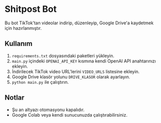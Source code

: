 # Shitpost Bot

Bu bot TikTok'tan videolar indirip, düzenleyip, Google Drive'a kaydetmek için hazırlanmıştır.

## Kullanım

1. `requirements.txt` dosyasındaki paketleri yükleyin.
2. `main.py` içindeki `OPENAI_API_KEY` kısmına kendi OpenAI API anahtarınızı ekleyin.
3. İndirilecek TikTok video URL'lerini `VIDEO_URLS` listesine ekleyin.
4. Google Drive klasör yolunu `DRIVE_KLASOR` olarak ayarlayın.
5. `python main.py` ile çalıştırın.

## Notlar

- Şu an altyazı otomasyonu kapalıdır.
- Google Colab veya kendi sunucunuzda çalıştırabilirsiniz.